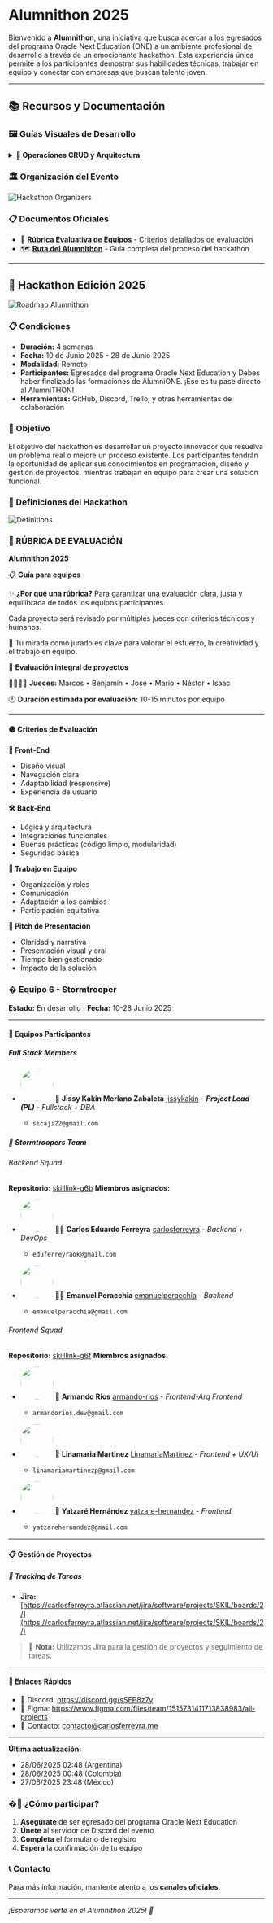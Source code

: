 # Alumnithon 2025


Bienvenido a **Alumnithon**, una iniciativa que busca acercar a los egresados del programa Oracle Next Education (ONE) a un ambiente profesional de desarrollo a través de un emocionante hackathon. Esta experiencia única permite a los participantes demostrar sus habilidades técnicas, trabajar en equipo y conectar con empresas que buscan talento joven.






---

## 📚 Recursos y Documentación

### 🖼️ Guías Visuales de Desarrollo


<details>
<summary><strong>🔧 Operaciones CRUD y Arquitectura</strong></summary>

![CRUD Operations](../assets/img/CRUD_OPERATIONS.png)

![Backend CRUD Guide](../assets/img/BACKEND_CRUD_GUIDE.png)

![Frontend CRUD Guide](../assets/img/FRONTEND_CRUD_GUIDE.png)

![Backend Frontend Link](../assets/img/BACKEND_FRONTEND_LINK.png)

![Backend Transactions](../assets/img/BACKEND_TRANSACTIONS.png)

![API Documentation](../assets/img/API_DOCUMENTATION.png)

</details>


### 🏛️ Organización del Evento


![Hackathon Organizers](../assets/img/HACKATON_ORGANIZERS.png)


### 📋 Documentos Oficiales


- 📄 **[Rúbrica Evaluativa de Equipos](../assets/pdfs/Rúbrica%20evaluativa%20Equipos.pdf)** - Criterios detallados de evaluación
- 🗺️ **[Ruta del Alumnithon](../assets/pdfs/Ruta%20Alumnithon.pdf)** - Guía completa del proceso del hackathon


---

## 🚀 Hackathon Edición 2025

![Roadmap Alumnithon](../assets/img/ROADMAP_ALUMNITHON.png)

### 📋 Condiciones


- **Duración:** 4 semanas
- **Fecha:** 10 de Junio 2025 - 28 de Junio 2025
- **Modalidad:** Remoto
- **Participantes:** Egresados del programa Oracle Next Education y Debes haber finalizado las formaciones de AlumniONE. ¡Ese es tu pase directo al AlumniTHON!
- **Herramientas:** GitHub, Discord, Trello, y otras herramientas de colaboración


### 🎯 Objetivo


El objetivo del hackathon es desarrollar un proyecto innovador que resuelva un problema real o mejore un proceso existente. Los participantes tendrán la oportunidad de aplicar sus conocimientos en programación, diseño y gestión de proyectos, mientras trabajan en equipo para crear una solución funcional.


### 👥 Definiciones del Hackathon

![Definitions](../assets/img/DEFINITIONS.png)

### 🎯 RÚBRICA DE EVALUACIÓN
**Alumnithon 2025**

📋 **Guía para equipos**

✨ **¿Por qué una rúbrica?**
Para garantizar una evaluación clara, justa y equilibrada de todos los equipos participantes.

Cada proyecto será revisado por múltiples jueces con criterios técnicos y humanos.

🧠 Tu mirada como jurado es clave para valorar el esfuerzo, la creatividad y el trabajo en equipo.

🧩 **Evaluación integral de proyectos**

👨‍⚖️👩‍⚖️ **Jueces:** Marcos • Benjamín • José • Mario • Néstor • Isaac

🕐 **Duración estimada por evaluación:** 10-15 minutos por equipo

---

#### 🟣 Criterios de Evaluación

**🎨 Front-End**
- Diseño visual
- Navegación clara
- Adaptabilidad (responsive)
- Experiencia de usuario

**🛠 Back-End**
- Lógica y arquitectura
- Integraciones funcionales
- Buenas prácticas (código limpio, modularidad)
- Seguridad básica

**🤝 Trabajo en Equipo**
- Organización y roles
- Comunicación
- Adaptación a los cambios
- Participación equitativa

**📢 Pitch de Presentación**
- Claridad y narrativa
- Presentación visual y oral
- Tiempo bien gestionado
- Impacto de la solución

### �️ Equipo 6 - Stormtrooper

**Estado:** En desarrollo | **Fecha:** 10-28 Junio 2025

---

#### 👥 Equipos Participantes

##### Full Stack Members

- <img src="https://avatars.githubusercontent.com/u/94768676?v=4" width="64" height="64" style="border-radius: 50%"> 🚀 **Jissy Kakin Merlano Zabaleta** [jissykakin](https://github.com/jissykakin) - _**Project Lead (PL)** - Fullstack + DBA_
  - ```bash
    sicaji22@gmail.com
    ```

##### 🚀 Stormtroopers Team

###### Backend Squad
**Repositorio:** [skilllink-g6b](https://github.com/alumnithon/skilllink-g6b)
**Miembros asignados:**

- <img src="https://avatars.githubusercontent.com/u/48495214?v=4" width="64" height="64" style="border-radius: 50%"> 👨‍💻 **Carlos Eduardo Ferreyra** [carlosferreyra](https://github.com/carlosferreyra) - _Backend + DevOps_
  - ```bash
    eduferreyraok@gmail.com
    ```

- <img src="https://avatars.githubusercontent.com/u/130922066?v=4" width="64" height="64" style="border-radius: 50%"> 👨‍💻 **Emanuel Peracchia** [emanuelperacchia](https://github.com/emanuelperacchia) - _Backend_
  - ```bash
    emanuelperacchia@gmail.com
    ```

###### Frontend Squad
**Repositorio:** [skilllink-g6f](https://github.com/alumnithon/skilllink-g6f)
**Miembros asignados:**

- <img src="https://avatars.githubusercontent.com/u/180127855?v=4" width="64" height="64" style="border-radius: 50%"> 🎨 **Armando Rios** [armando-rios](https://github.com/armando-rios) - _Frontend-Arq Frontend_
  - ```bash
    armandorios.dev@gmail.com
    ```

- <img src="https://avatars.githubusercontent.com/u/130407296?v=4" width="64" height="64" style="border-radius: 50%"> 🎨 **Linamaria Martinez** [LinamariaMartinez](https://github.com/LinamariaMartinez) - _Frontend + UX/UI_
  - ```bash
    linamariamartinezp@gmail.com
    ```

- <img src="https://avatars.githubusercontent.com/u/169735199?v=4" width="64" height="64" style="border-radius: 50%"> 🎨 **Yatzaré Hernández** [yatzare-hernandez](https://github.com/yatzare-hernandez) - _Frontend_
  - ```bash
    yatzarehernandez@gmail.com
    ```

---

#### 📋 Gestión de Proyectos

##### 🎯 Tracking de Tareas
- **Jira:** [https://carlosferreyra.atlassian.net/jira/software/projects/SKIL/boards/2/](https://carlosferreyra.atlassian.net/jira/software/projects/SKIL/boards/2/)

> 📝 **Nota:** Utilizamos Jira para la gestión de proyectos y seguimiento de tareas.

---

#### 🔗 Enlaces Rápidos


- 💬 Discord: https://discord.gg/sSFP8z7y
- 🎨 Figma: https://www.figma.com/files/team/1515731411713838983/all-projects
- 📧 Contacto: contacto@carlosferreyra.me

---

**Última actualización:**
- 28/06/2025 02:48 (Argentina)
- 28/06/2025 00:48 (Colombia)
- 27/06/2025 23:48 (México)

### �🚀 ¿Cómo participar?


1. **Asegúrate** de ser egresado del programa Oracle Next Education
2. **Únete** al servidor de Discord del evento
3. **Completa** el formulario de registro
4. **Espera** la confirmación de tu equipo






### 📞 Contacto


Para más información, mantente atento a los **canales oficiales**.




---


*¡Esperamos verte en el Alumnithon 2025! 🎉*
